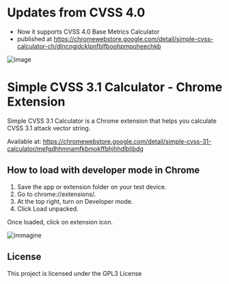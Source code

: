 

# Updates from CVSS 4.0
 - Now it supports CVSS 4.0 Base Metrics Calculator
 - published at https://chromewebstore.google.com/detail/simple-cvss-calculator-ch/dlncngjdcklpnfblfboohpmpoheechkb



![image](https://github.com/user-attachments/assets/9ca87801-64da-464b-9b97-e88056e9cafc)



# Simple CVSS 3.1 Calculator - Chrome Extension

Simple CVSS 3.1 Calculator is a Chrome extension that helps you calculate CVSS 3.1 attack vector string.

Available at: https://chromewebstore.google.com/detail/simple-cvss-31-calculator/mefgdhhmnamfkbmokffbhjhhdlblibdg


## How to load with developer mode in Chrome

1. Save the app or extension folder on your test device.
2. Go to chrome://extensions/.
3. At the top right, turn on Developer mode.
4. Click Load unpacked.


Once loaded, click on extension icon.


![immagine](https://github.com/jackkongjr/simple_cvss_calculator_chrome_extension/assets/36534362/b6d81106-80c5-462b-a7e0-6fd94ae2b7b2)


## License

This project is licensed under the GPL3 License

